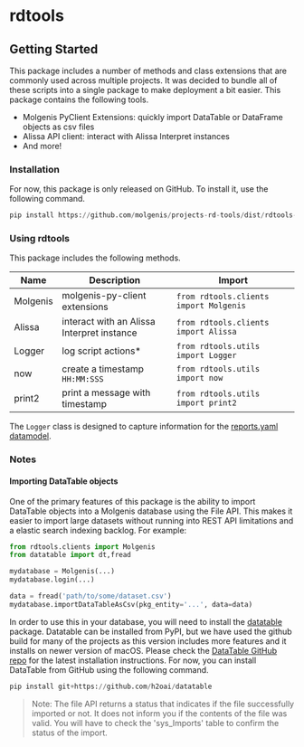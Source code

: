 # rdtools

## Getting Started

This package includes a number of methods and class extensions that are commonly used across multiple projects. It was decided to bundle all of these scripts into a single package to make deployment a bit easier. This package contains the following tools.

- Molgenis PyClient Extensions: quickly import DataTable or DataFrame objects as csv files
- Alissa API client: interact with Alissa Interpret instances
- And more!

### Installation

For now, this package is only released on GitHub. To install it, use the following command.

```py
pip install https://github.com/molgenis/projects-rd-tools/dist/rdtools-0.1.0.tar.gz
```

### Using rdtools

This package includes the following methods.

| Name | Description | Import |
|------|------------|----------|
| Molgenis | molgenis-py-client extensions | `from rdtools.clients import Molgenis`
| Alissa | interact with an Alissa Interpret instance |  `from rdtools.clients import Alissa`
| Logger | log script actions\* | `from rdtools.utils import Logger`
| now | create a timestamp `HH:MM:SSS` | `from rdtools.utils import now`
| print2 | print a message with timestamp |  `from rdtools.utils import print2`

The `Logger` class is designed to capture information for the [reports.yaml datamodel](https://github.com/molgenis/molgenis-cosas/blob/main/model/cosasreports.yaml).

### Notes

#### Importing DataTable objects

One of the primary features of this package is the ability to import DataTable objects into a Molgenis database using the File API. This makes it easier to import large datasets without running into REST API limitations and a elastic search indexing backlog. For example:

```py
from rdtools.clients import Molgenis
from datatable import dt,fread

mydatabase = Molgenis(...)
mydatabase.login(...)

data = fread('path/to/some/dataset.csv')
mydatabase.importDataTableAsCsv(pkg_entity='...', data=data)
```

In order to use this in your database, you will need to install the [datatable](https://pypi.org/project/datatable/) package. Datatable can be installed from PyPI, but we have used the github build for many of the projects as this version includes more features and it installs on newer version of macOS. Please check the [DataTable GitHub repo](https://github.com/h2oai/datatable) for the latest installation instructions. For now, you can install DataTable from GitHub using the following command.

```py
pip install git+https://github.com/h2oai/datatable
```

> Note: The file API returns a status that indicates if the file successfully imported or not. It does not inform you if the contents of the file was valid. You will have to check the 'sys_Imports' table to confirm the status of the import.

